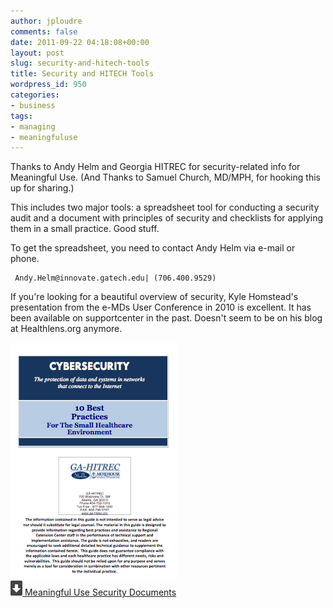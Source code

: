 ```yaml
---
author: jploudre
comments: false
date: 2011-09-22 04:18:08+00:00
layout: post
slug: security-and-hitech-tools
title: Security and HITECH Tools
wordpress_id: 950
categories:
- business
tags:
- managing
- meaningfuluse
---
```


Thanks to Andy Helm and Georgia HITREC for security-related info for Meaningful Use. (And Thanks to Samuel Church, MD/MPH, for hooking this up for sharing.)

This includes two major tools: a spreadsheet tool for conducting a security audit and a document with principles of security and checklists for applying them in a small practice. Good stuff.

To get the spreadsheet, you need to contact Andy Helm via e-mail or phone.

     Andy.Helm@innovate.gatech.edu| (706.400.9529)

If you're looking for a beautiful overview of security, Kyle Homstead's presentation from the e-MDs User Conference in 2010 is excellent. It has been available on supportcenter in the past. Doesn't seem to be on his blog at Healthlens.org anymore.

[![](/files/2011/09/cybersecurity-cover.png)  
![](/files/2011/01/57-download.png) Meaningful Use Security Documents](/files/2011/09/Meaningful-Use-Security-Documents.zip)
